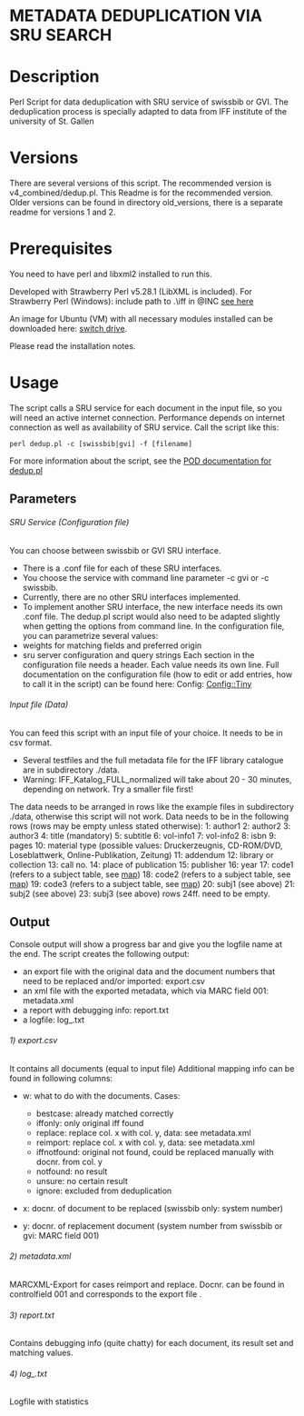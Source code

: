 # METADATA DEDUPLICATION VIA SRU SEARCH

# Description

Perl Script for data deduplication with SRU service of swissbib or GVI. 
The deduplication process is specially adapted to data from IFF institute of the university of St. Gallen

# Versions

There are several versions of this script.
The recommended version is v4_combined/dedup.pl. This Readme is for the recommended version.
Older versions can be found in directory old_versions, there is a separate readme for versions 1 and 2.


# Prerequisites

You need to have perl and libxml2 installed to run this. 

Developed with Strawberry Perl v5.28.1 (LibXML is included).
For Strawberry Perl (Windows): 
include path to .\iff in @INC [see here](https://perlmaven.com/how-to-change-inc-to-find-perl-modules-in-non-standard-locations)

An image for Ubuntu (VM) with all necessary modules installed can be downloaded here:
[switch drive](https://drive.switch.ch/index.php/s/Tub2XFQLxU3NIXY).

Please read the installation notes.

# Usage

The script calls a SRU service for each document in the input file, so you will need an active internet connection.
Performance depends on internet connection as well as availability of SRU service.
Call the script like this:
```
perl dedup.pl -c [swissbib|gvi] -f [filename]
```

For more information about the script, see the [POD documentation for dedup.pl](v4_combined/dedup_pod.md)

## Parameters

###### SRU Service (Configuration file)
You can choose between swissbib or GVI SRU interface. 
- There is a .conf file for each of these SRU interfaces.
- You choose the service with command line parameter -c gvi or -c swissbib.
- Currently, there are no other SRU interfaces implemented. 
- To implement another SRU interface, the new interface needs its own .conf file.
The dedup.pl script would also need to be adapted slightly when getting the options from command line.
In the configuration file, you can parametrize several values:
- weights for matching fields and preferred origin
- sru server configuration and query strings
Each section in the configuration file needs a header.
Each value needs its own line. 
Full documentation on the configuration file (how to edit or add entries, how to call it in the script) can be found here: 
Config: [Config::Tiny](https://metacpan.org/pod/Config::Tiny)


###### Input file (Data)
You can feed this script with an input file of your choice. It needs to be in csv format. 
- Several testfiles and the full metadata file for the IFF library catalogue are in subdirectory ./data.
- Warning: IFF_Katalog_FULL_normalized will take about 20 - 30 minutes, depending on network. Try a smaller file first!

The data needs to be arranged in rows like the example files in subdirectory ./data, otherwise this script will not work.
Data needs to be in the following rows (rows may be empty unless stated otherwise):
1: author1
2: author2
3: author3
4: title (mandatory)
5: subtitle
6: vol-info1
7: vol-info2
8: isbn
9: pages
10: material type (possible values: Druckerzeugnis, CD-ROM/DVD, Loseblattwerk, Online-Publikation, Zeitung)
11: addendum
12: library or collection
13: call no.
14: place of publication
15: publisher
16: year
17: code1 (refers to a subject table, see [map](v4_combined/iff_subject_table.map))
18: code2 (refers to a subject table, see [map](v4_combined/iff_subject_table.map))
19: code3 (refers to a subject table, see [map](v4_combined/iff_subject_table.map))
20: subj1 (see above)
21: subj2 (see above)
23: subj3 (see above)
rows 24ff. need to be empty.


## Output

Console output will show a progress bar and give you the logfile name at the end. 
The script creates the following output:

- an export file with the original data and the document numbers that need to be replaced and/or imported: export.csv
- an xml file with the exported metadata, which via MARC field 001: metadata.xml
- a report with debugging info: report.txt
- a logfile: log_<timestamp>.txt

###### 1) export.csv
It contains all documents (equal to input file) 
Additional mapping info can be found in following columns:
- w: what to do with the documents. Cases:
	- bestcase: already matched correctly
	- iffonly: only original iff found
	- replace: replace col. x with col. y, data: see metadata.xml
	- reimport: replace col. x with col. y, data: see metadata.xml
	- iffnotfound: original not found, could be replaced manually with docnr. from col. y
	- notfound: no result 
	- unsure: no certain result
	- ignore: excluded from deduplication

- x: docnr. of document to be replaced (swissbib only: system number)
- y: docnr. of replacement document (system number from swissbib or gvi: MARC field 001)


###### 2) metadata.xml
MARCXML-Export for cases reimport and replace. Docnr. can be found in controlfield 001 and corresponds to the export file .


###### 3) report.txt
Contains debugging info (quite chatty) for each document, its result set and matching values.

###### 4) log_<timestamp>.txt
Logfile with statistics
